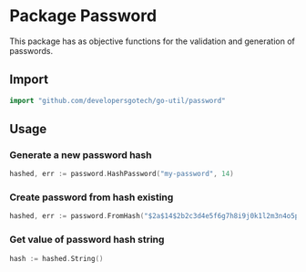 # Package Password

This package has as objective functions for the validation and generation of passwords.

## Import

```go
import "github.com/developersgotech/go-util/password"
```

## Usage

### Generate a new password hash

```go
hashed, err := password.HashPassword("my-password", 14)
```

### Create password from hash existing
    
```go
hashed, err := password.FromHash("$2a$14$2b2c3d4e5f6g7h8i9j0k1l2m3n4o5p6q7r8s9t0u1v2w3x4y5z6", "my-password")
```

### Get value of password hash string

```go
hash := hashed.String()
```